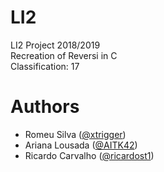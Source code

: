 # LI2
LI2 Project 2018/2019 </br>
Recreation of Reversi in C </br>
Classification: 17

# Authors
* Romeu Silva ([@xtrigger](https://github.com/xtrigger))
* Ariana Lousada ([@AITK42](https://github.com/AITK42))
* Ricardo Carvalho ([@ricardost1](https://github.com/ricardost1))
